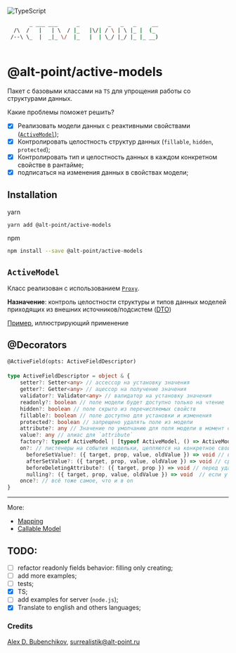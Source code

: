 ![TypeScript](https://img.shields.io/badge/typescript-%23007ACC.svg?style=for-the-badge&logo=typescript&logoColor=white)
```bash
       _ ___ ___      _         _   _   _     __ 
  /\  /   |   | \  / |_   |\/| / \ | \ |_ |  (_  
 /--\ \_  |  _|_ \/  |_   |  | \_/ |_/ |_ |_ __) 
                                                 
```

@alt-point/active-models
===

Пакет с базовыми классами на `TS` для упрощения работы со структурами данных.

Какие проблемы поможет решить?

- [x] Реализовать модели данных с реактивными свойствами ([`ActiveModel`](#activemodel));
- [x] Контролировать целостность структур данных (`fillable`, `hidden`, `protected`);
- [x] Контролировать тип и целостность данных в каждом конкретном свойстве в рантайме;
- [x] подписаться на изменения данных в свойствах модели;

Installation
---

yarn

```bash
yarn add @alt-point/active-models
```

npm

```bash
npm install --save @alt-point/active-models
```

## `ActiveModel`

Класс реализован с использованием [`Proxy`](https://developer.mozilla.org/en-US/docs/Web/JavaScript/Reference/Global_Objects/Proxy).

**Назначение**: контроль целостности структуры и типов данных моделей приходящих из внешних источников/подсистем ([DTO](https://en.wikipedia.org/wiki/Data_transfer_object))

[Пример](docs/active-model-with-decorators.md), иллюстрирующий применение


@Decorators
---


`@ActiveField(opts: ActiveFieldDescriptor)`
####
```ts
type ActiveFieldDescriptor = object & {
    setter?: Setter<any> // ассессор на установку значения
    getter?: Getter<any> // ацессор на получение значения
    validator?: Validator<any> // валидатор на установку значения
    readonly?: boolean // поле модели будет доступно только на чтение
    hidden?: boolean // поле скрыто из перечисляемых свойств
    fillable?: boolean // поле доступно для установки и изменения
    protected?: boolean // запрещено удалять поле из модели
    attribute?: any // Значение по умолчанию для поля модели в момент создания объекта
    value?: any // алиас для `attribute`
    factory?: typeof ActiveModel | [typeof ActiveModel, () => ActiveModel] // Фабрика (extends ActiveModel) для обработки значения. Массивы так же обрабатывает.
    on?: // листенеры на события модельки, цепляются на конкретное свойство
      beforeSetValue?: ({ target, prop, value, oldValue }) => void // вызовется перед установкой значение 
      afterSetValue?: ({ target, prop, value, oldValue }) => void // сразу после установки значения
      beforeDeletingAttribute?: ({ target, prop }) => void // перед удалением свойства из модели
      nulling?: ({ target, prop, value, oldValue }) => void  // если у свойства было значение и вместо него установили null
    once?: // всё тоже самое, что и в on
}
```

***

More:

- [Mapping](./docs/Mapping.md) 
- [Callable Model](./docs/CallableModel.md) 

## TODO:
- [ ] refactor readonly fields behavior: filling only creating;
- [ ] add more examples;
- [ ] tests;
- [x] TS;
- [ ] add examples for server (`node.js`);
- [x] Translate to english and others languages;

### Credits
[Alex D. Bubenchikov](https://t.me/surrealistik), [surrealistik@alt-point.ru](mailto:surrealistik@alt-point.com?subject=ActiveModels)
